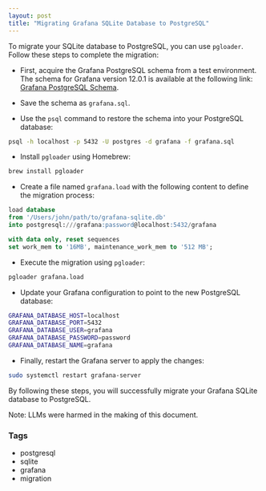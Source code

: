 ```yaml
---
layout: post
title: "Migrating Grafana SQLite Database to PostgreSQL"
---
```


To migrate your SQLite database to PostgreSQL, you can use `pgloader`. Follow these steps to complete the migration:

- First, acquire the Grafana PostgreSQL schema from a test environment. The schema for Grafana version 12.0.1 is available at the following link: [Grafana PostgreSQL Schema](https://gist.github.com/dedunumax/fe3cd4affb7f44ba097d605d693bd633).
- Save the schema as `grafana.sql`.

- Use the `psql` command to restore the schema into your PostgreSQL database:

```bash
psql -h localhost -p 5432 -U postgres -d grafana -f grafana.sql
```

- Install `pgloader` using Homebrew:

```bash
brew install pgloader
```

- Create a file named `grafana.load` with the following content to define the migration process:

```sql
load database
from '/Users/john/path/to/grafana-sqlite.db'
into postgresql:///grafana:password@localhost:5432/grafana

with data only, reset sequences
set work_mem to '16MB', maintenance_work_mem to '512 MB';
```

- Execute the migration using `pgloader`:

```bash
pgloader grafana.load
```

- Update your Grafana configuration to point to the new PostgreSQL database:

```bash
GRAFANA_DATABASE_HOST=localhost
GRAFANA_DATABASE_PORT=5432
GRAFANA_DATABASE_USER=grafana
GRAFANA_DATABASE_PASSWORD=password
GRAFANA_DATABASE_NAME=grafana
```

- Finally, restart the Grafana server to apply the changes:

```bash
sudo systemctl restart grafana-server
```

By following these steps, you will successfully migrate your Grafana SQLite database to PostgreSQL.

Note: LLMs were harmed in the making of this document.

### Tags

- postgresql
- sqlite
- grafana
- migration